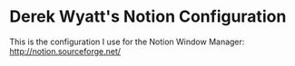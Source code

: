 # Derek Wyatt's Notion Configuration

This is the configuration I use for the Notion Window Manager:
http://notion.sourceforge.net/
